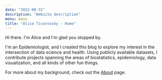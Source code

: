 ```yaml
---
date: "2022-08-31"
description: "Website description"
menu: main
title: "Alice Tivarovsky - Home"
---
```


Hi there. I'm Alice and I'm glad you stopped by.

I'm an Epidemiologist, and I created this blog to explore my interest in the intersection of data science and health. Using publicly available datasets, I contribute projects spanning the areas of biostatistics, epidemiology, data visualization, and all kinds of other fun things.

For more about my background, check out the [About](/about/) page. 

